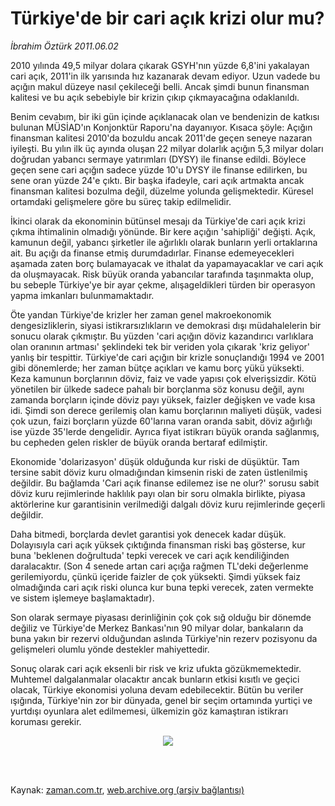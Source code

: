 # Türkiye'de bir cari açık krizi olur mu?

*İbrahim Öztürk 2011.06.02*

<td class="columnist-detail">
<p>2010 yılında 49,5 milyar dolara çıkarak GSYH'nın yüzde 6,8'ini yakalayan cari açık, 2011'in ilk yarısında hız kazanarak devam ediyor. Uzun vadede bu açığın makul düzeye nasıl çekileceği belli. Ancak şimdi bunun finansman kalitesi ve bu açık sebebiyle bir krizin çıkıp çıkmayacağına odaklanıldı.</p>
<p>
<div id="haberMetinDiv">
<p>Benim cevabım, bir iki gün içinde açıklanacak olan ve bendenizin de katkısı bulunan MÜSİAD'ın Konjonktür Raporu'na dayanıyor. Kısaca şöyle: Açığın finansman kalitesi 2010'da bozuldu ancak 2011'de geçen seneye nazaran iyileşti. Bu yılın ilk üç ayında oluşan 22 milyar dolarlık açığın 5,3 milyar doları doğrudan yabancı sermaye yatırımları (DYSY) ile finanse edildi. Böylece geçen sene cari açığın sadece yüzde 10'u DYSY ile finanse edilirken, bu sene oran yüzde 24'e çıktı. Bir başka ifadeyle, cari açık artmakta ancak finansman kalitesi bozulma değil, düzelme yolunda gelişmektedir. Küresel ortamdaki gelişmelere göre bu süreç takip edilmelidir.
<p>İkinci olarak da ekonominin bütünsel mesajı da Türkiye'de cari açık krizi çıkma ihtimalinin olmadığı yönünde. Bir kere açığın 'sahipliği' değişti. Açık, kamunun değil, yabancı şirketler ile ağırlıklı olarak bunların yerli ortaklarına ait. Bu açığı da finanse etmiş durumdadırlar. Finanse edemeyecekleri aşamada zaten borç bulamayacak ve ithalat da yapamayacaklar ve cari açık da oluşmayacak. Risk büyük oranda yabancılar tarafında taşınmakta olup, bu sebeple Türkiye'ye bir ayar çekme, alışageldikleri türden bir operasyon yapma imkanları bulunmamaktadır.
<p>Öte yandan Türkiye'de krizler her zaman genel makroekonomik dengesizliklerin, siyasi istikrarsızlıkların ve demokrasi dışı müdahalelerin bir sonucu olarak çıkmıştır. Bu yüzden 'cari açığın döviz kazandırıcı varlıklara olan oranının artması' şeklindeki tek bir veriden yola çıkarak 'kriz geliyor' yanlış bir tespittir. Türkiye'de cari açığın bir krizle sonuçlandığı 1994 ve 2001 gibi dönemlerde; her zaman bütçe açıkları ve kamu borç yükü yüksekti. Keza kamunun borçlarının döviz, faiz ve vade yapısı çok elverişsizdir. Kötü yönetilen bir ülkede sadece pahalı bir borçlanma söz konusu değil, aynı zamanda borçların içinde döviz payı yüksek, faizler değişken ve vade kısa idi. Şimdi son derece gerilemiş olan kamu borçlarının maliyeti düşük, vadesi çok uzun, faizi borçların yüzde 60'larına varan oranda sabit, döviz ağırlığı ise yüzde 35'lerde dengelidir. Ayrıca fiyat istikrarı büyük oranda sağlanmış, bu cepheden gelen riskler de büyük oranda bertaraf edilmiştir.
<p>Ekonomide 'dolarizasyon' düşük olduğunda kur riski de düşüktür. Tam tersine sabit döviz kuru olmadığından kimsenin riski de zaten üstlenilmiş değildir. Bu bağlamda 'Cari açık finanse edilemez ise ne olur?' sorusu sabit döviz kuru rejimlerinde haklılık payı olan bir soru olmakla birlikte, piyasa aktörlerine kur garantisinin verilmediği dalgalı döviz kuru rejimlerinde geçerli değildir.
<p>Daha bitmedi, borçlarda devlet garantisi yok denecek kadar düşük. Dolayısıyla cari açık yüksek çıktığında finansman riski baş gösterse, kur buna 'beklenen doğrultuda' tepki verecek ve cari açık kendiliğinden daralacaktır. (Son 4 senede artan cari açığa rağmen TL'deki değerlenme gerilemiyordu, çünkü içeride faizler de çok yüksekti. Şimdi yüksek faiz olmadığında cari açık riski olunca kur buna tepki verecek, zaten vermekte ve sistem işlemeye başlamaktadır).
<p>Son olarak sermaye piyasası derinliğinin çok çok sığ olduğu bir dönemde değiliz ve Türkiye'de Merkez Bankası'nın 90 milyar dolar, bankaların da buna yakın bir rezervi olduğundan aslında Türkiye'nin rezerv pozisyonu da gelişmeleri olumlu yönde destekler mahiyettedir.
<p>Sonuç olarak cari açık eksenli bir risk ve kriz ufukta gözükmemektedir. Muhtemel dalgalanmalar olacaktır ancak bunların etkisi kısıtlı ve geçici olacak, Türkiye ekonomisi yoluna devam edebilecektir. Bütün bu veriler ışığında, Türkiye'nin zor bir dünyada, genel bir seçim ortamında yurtiçi ve yurtdışı oyunlara alet edilmemesi, ülkemizin göz kamaştıran istikrarı koruması gerekir.
<p>
<p align="center"><img border="0" src="http://web.archive.org/web/20110828035134im_/http://medya.zaman.com.tr/2011/06/02/resim.jpg"/>
</p></p></p></p></p></p></p></p></p></div>
</p>


<p><br>
		 </br></p></td>

Kaynak: [zaman.com.tr](http://zaman.com.tr/yazar.do?yazino=1141804), [web.archive.org (arşiv bağlantısı)](http://web.archive.org/web/20110828035134/http://zaman.com.tr:80/yazar.do?yazino=1141804)
